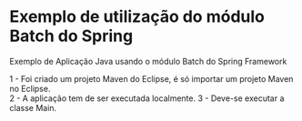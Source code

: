 ﻿# Exemplo de utilização do módulo Batch do Spring

Exemplo de Aplicação Java usando o módulo Batch do Spring Framework

1 - Foi criado um projeto Maven do Eclipse, é só importar um projeto Maven no Eclipse.  
2 - A aplicação tem de ser executada localmente.
3 - Deve-se executar a classe Main.



